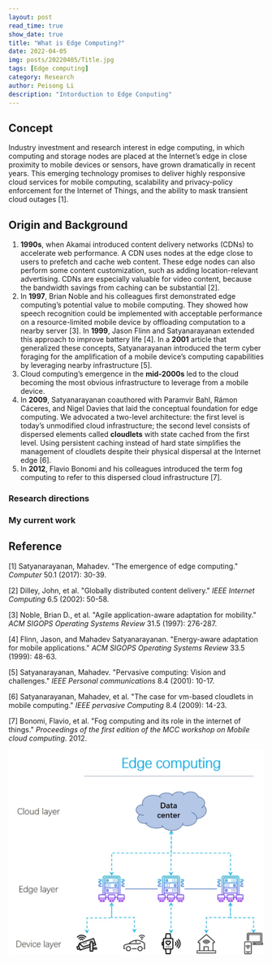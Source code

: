 ```yaml
---
layout: post
read_time: true
show_date: true
title: "What is Edge Computing?"
date: 2022-04-05
img: posts/20220405/Title.jpg
tags: [Edge computing]
category: Research
author: Peisong Li
description: "Intorduction to Edge Conputing"
---
```


## Concept
Industry investment and research interest in edge computing, in which computing and storage nodes are placed at the Internet’s edge in close proximity to mobile devices or sensors, have grown dramatically in recent years. This emerging technology promises to deliver highly responsive cloud services for mobile computing, scalability and privacy-policy enforcement for the Internet of Things, and the ability to mask transient cloud outages [1].

## Origin and Background
1. **1990s**, when Akamai introduced content delivery networks (CDNs) to accelerate web performance. A CDN uses nodes at the edge close to users to prefetch and cache web content. These edge nodes can also perform some content customization, such as adding location-relevant advertising. CDNs are especially valuable for video content, because the bandwidth savings from caching can be substantial [2].
2. In **1997**, Brian Noble and his colleagues first demonstrated edge computing’s potential value to mobile computing. They showed how speech recognition could be implemented with acceptable performance on a resource-limited mobile device by offloading computation to a nearby server [3]. In **1999**, Jason Flinn and Satyanarayanan extended this approach to improve battery life [4]. In a **2001** article that generalized these concepts, Satyanarayanan introduced the term cyber foraging for the amplification of a mobile device’s computing capabilities by leveraging nearby infrastructure  [5].
3. Cloud computing’s emergence in the **mid-2000s** led to the cloud becoming the most obvious infrastructure to leverage from a mobile device.
4. In **2009**, Satyanarayanan coauthored with Paramvir Bahl, Rámon Cáceres, and Nigel Davies that laid the conceptual foundation for edge computing. We advocated a two-level architecture: the first level is today’s unmodified cloud infrastructure; the second level consists of dispersed elements called **cloudlets** with state cached from the first level. Using persistent caching instead of hard state simplifies the management of cloudlets despite their physical dispersal at the Internet edge  [6].
5. In **2012**, Flavio Bonomi and his colleagues introduced the term fog computing to refer to this dispersed cloud infrastructure [7].

### Research directions

### My current work

## Reference
[1] Satyanarayanan, Mahadev. "The emergence of edge computing." _Computer_ 50.1 (2017): 30-39.

[2] Dilley, John, et al. "Globally distributed content delivery." _IEEE Internet Computing_ 6.5 (2002): 50-58.

[3] Noble, Brian D., et al. "Agile application-aware adaptation for mobility." _ACM SIGOPS Operating Systems Review_ 31.5 (1997): 276-287.

[4] Flinn, Jason, and Mahadev Satyanarayanan. "Energy-aware adaptation for mobile applications." _ACM SIGOPS Operating Systems Review_ 33.5 (1999): 48-63.

[5] Satyanarayanan, Mahadev. "Pervasive computing: Vision and challenges." _IEEE Personal communications_ 8.4 (2001): 10-17.

[6] Satyanarayanan, Mahadev, et al. "The case for vm-based cloudlets in mobile computing." _IEEE pervasive Computing_ 8.4 (2009): 14-23.

[7] Bonomi, Flavio, et al. "Fog computing and its role in the internet of things." _Proceedings of the first edition of the MCC workshop on Mobile cloud computing_. 2012.

![Edge computing](./assets/img/posts/20220405/Edge.jpg)

